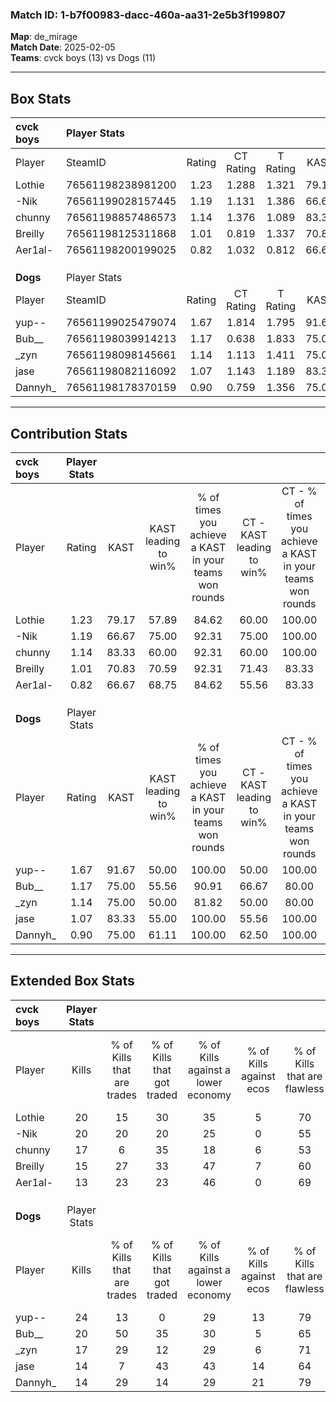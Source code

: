 ### Match ID: 1-b7f00983-dacc-460a-aa31-2e5b3f199807  
**Map**: de_mirage  
**Match Date**: 2025-02-05  
**Teams**: cvck boys (13) vs Dogs (11)  

---  

## Box Stats  

| **cvck boys** | Player Stats      |        |           |          |       |       |       |         |        |      |     |
| :- | :- | :-: | :-: | :-: | :-: | :-: | :-: | :-: | :-: | :-: | :-: |
| Player        | SteamID           | Rating | CT Rating | T Rating | KAST  |  ADR  | Kills | Assists | Deaths | K/D  | HS% |
| Lothie        | 76561198238981200 |  1.23  |   1.288   |  1.321   | 79.17 | 69.2  |  20   |    2    |   16   | 1.25 | 50  |
| -Nik          | 76561199028157445 |  1.19  |   1.131   |  1.386   | 66.67 | 88.6  |  20   |    4    |   17   | 1.18 | 50  |
| chunny        | 76561198857486573 |  1.14  |   1.376   |  1.089   | 83.33 | 86.5  |  17   |    7    |   20   | 0.85 | 52  |
| Breilly       | 76561198125311868 |  1.01  |   0.819   |  1.337   | 70.83 | 80.9  |  15   |    8    |   18   | 0.83 | 66  |
| Aer1al-       | 76561198200199025 |  0.82  |   1.032   |  0.812   | 66.67 | 63.8  |  13   |    6    |   19   | 0.68 | 69  |
|               |                   |        |           |          |       |       |       |         |        |      |     |
|               |                   |        |           |          |       |       |       |         |        |      |     |
|               |                   |        |           |          |       |       |       |         |        |      |     |
| **Dogs**      | Player Stats      |        |           |          |       |       |       |         |        |      |     |
| Player        | SteamID           | Rating | CT Rating | T Rating | KAST  |  ADR  | Kills | Assists | Deaths | K/D  | HS% |
| yup--         | 76561199025479074 |  1.67  |   1.814   |  1.795   | 91.67 | 103.7 |  24   |    7    |   13   | 1.85 | 50  |
| Bub__         | 76561198039914213 |  1.17  |   0.638   |  1.833   | 75.00 | 74.8  |  20   |    0    |   18   | 1.11 | 25  |
| _zyn          | 76561198098145661 |  1.14  |   1.113   |  1.411   | 75.00 | 84.8  |  17   |    7    |   17   | 1.00 | 82  |
| jase          | 76561198082116092 |  1.07  |   1.143   |  1.189   | 83.33 | 80.9  |  14   |   10    |   18   | 0.78 | 35  |
| Dannyh_       | 76561198178370159 |  0.90  |   0.759   |  1.356   | 75.00 | 63.4  |  14   |    7    |   20   | 0.70 | 50  |
---  

## Contribution Stats  

| **cvck boys** | Player Stats |       |                      |                                                        |                           |                                                             |                          |                                                            |
| :- | :-: | :-: | :-: | :-: | :-: | :-: | :-: | :-: |
| Player        |    Rating    | KAST  | KAST leading to win% | % of times you achieve a KAST in your teams won rounds | CT - KAST leading to win% | CT - % of times you achieve a KAST in your teams won rounds | T - KAST leading to win% | T - % of times you achieve a KAST in your teams won rounds |
| Lothie        |     1.23     | 79.17 |        57.89         |                         84.62                          |           60.00           |                           100.00                            |          55.56           |                           71.43                            |
| -Nik          |     1.19     | 66.67 |        75.00         |                         92.31                          |           75.00           |                           100.00                            |          75.00           |                           85.71                            |
| chunny        |     1.14     | 83.33 |        60.00         |                         92.31                          |           60.00           |                           100.00                            |          60.00           |                           85.71                            |
| Breilly       |     1.01     | 70.83 |        70.59         |                         92.31                          |           71.43           |                            83.33                            |          70.00           |                           100.00                           |
| Aer1al-       |     0.82     | 66.67 |        68.75         |                         84.62                          |           55.56           |                            83.33                            |          85.71           |                           85.71                            |
|               |              |       |                      |                                                        |                           |                                                             |                          |                                                            |
|               |              |       |                      |                                                        |                           |                                                             |                          |                                                            |
|               |              |       |                      |                                                        |                           |                                                             |                          |                                                            |
| **Dogs**      | Player Stats |       |                      |                                                        |                           |                                                             |                          |                                                            |
| Player        |    Rating    | KAST  | KAST leading to win% | % of times you achieve a KAST in your teams won rounds | CT - KAST leading to win% | CT - % of times you achieve a KAST in your teams won rounds | T - KAST leading to win% | T - % of times you achieve a KAST in your teams won rounds |
| yup--         |     1.67     | 91.67 |        50.00         |                         100.00                         |           50.00           |                           100.00                            |          50.00           |                           100.00                           |
| Bub__         |     1.17     | 75.00 |        55.56         |                         90.91                          |           66.67           |                            80.00                            |          50.00           |                           100.00                           |
| _zyn          |     1.14     | 75.00 |        50.00         |                         81.82                          |           50.00           |                            80.00                            |          50.00           |                           83.33                            |
| jase          |     1.07     | 83.33 |        55.00         |                         100.00                         |           55.56           |                           100.00                            |          54.55           |                           100.00                           |
| Dannyh_       |     0.90     | 75.00 |        61.11         |                         100.00                         |           62.50           |                           100.00                            |          60.00           |                           100.00                           |
---  

## Extended Box Stats  

| **cvck boys** | Player Stats |                            |                            |                                    |                         |                              |                                 |        |                             |                                     |                          |                               |                            |
| :- | :-: | :-: | :-: | :-: | :-: | :-: | :-: | :-: | :-: | :-: | :-: | :-: | :-: |
| Player        |    Kills     | % of Kills that are trades | % of Kills that got traded | % of Kills against a lower economy | % of Kills against ecos | % of Kills that are flawless | % of Kills that are close duels | Deaths | % of Deaths that get traded | % of Deaths against a lower economy | % of Deaths against ecos | % of Deaths that are flawless | % of Deaths that are close |
| Lothie        |      20      |             15             |             30             |                 35                 |            5            |              70              |                0                |   16   |             19              |                 25                  |            6             |              88               |             0              |
| -Nik          |      20      |             20             |             20             |                 25                 |            0            |              55              |                0                |   17   |             18              |                 18                  |            6             |              71               |             0              |
| chunny        |      17      |             6              |             35             |                 18                 |            6            |              53              |                6                |   20   |             20              |                 25                  |            5             |              70               |             5              |
| Breilly       |      15      |             27             |             33             |                 47                 |            7            |              60              |               13                |   18   |             17              |                 22                  |            6             |              61               |             6              |
| Aer1al-       |      13      |             23             |             23             |                 46                 |            0            |              69              |                0                |   19   |             21              |                 16                  |            5             |              63               |             11             |
|               |              |                            |                            |                                    |                         |                              |                                 |        |                             |                                     |                          |                               |                            |
|               |              |                            |                            |                                    |                         |                              |                                 |        |                             |                                     |                          |                               |                            |
|               |              |                            |                            |                                    |                         |                              |                                 |        |                             |                                     |                          |                               |                            |
| **Dogs**      | Player Stats |                            |                            |                                    |                         |                              |                                 |        |                             |                                     |                          |                               |                            |
| Player        |    Kills     | % of Kills that are trades | % of Kills that got traded | % of Kills against a lower economy | % of Kills against ecos | % of Kills that are flawless | % of Kills that are close duels | Deaths | % of Deaths that get traded | % of Deaths against a lower economy | % of Deaths against ecos | % of Deaths that are flawless | % of Deaths that are close |
| yup--         |      24      |             13             |             0              |                 29                 |           13            |              79              |                0                |   13   |             46              |                 15                  |            0             |              54               |             0              |
| Bub__         |      20      |             50             |             35             |                 30                 |            5            |              65              |               10                |   18   |             22              |                 11                  |            6             |              78               |             6              |
| _zyn          |      17      |             29             |             12             |                 29                 |            6            |              71              |                0                |   17   |             18              |                 24                  |            6             |              71               |             0              |
| jase          |      14      |             7              |             43             |                 43                 |           14            |              64              |                7                |   18   |             22              |                 17                  |            0             |              50               |             11             |
| Dannyh_       |      14      |             29             |             14             |                 29                 |           21            |              79              |                7                |   20   |             35              |                 20                  |            5             |              65               |             0              |
